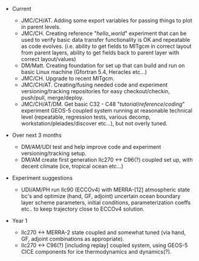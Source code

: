 * Current
  - JMC/CH/AT. Adding some export variables for passing things to plot in parent levels.
  - JMC/CH. Creating reference "*hello_world*" experiment that can be used to verify basic data transfer functionality
     is OK and repeatable as code evolves. (i.e. ability to get fields to MITgcm in correct layout from parent layers, 
     ability to get fields back to parent layer with correct layout/values)
  - DM/Matt. Creating foundation for set up that can build and run on basic Linux machine (Gfortran 5.4, Heracles etc...)
  - JMC/CH. Upgrade to recent MITgcm.
  - JMC/CH/AT. Creating/fusing needed code and experiment versioning/tracking repositories for easy checkout/checkin, push/pull, merge/deploy.
  - JMC/CH/AT/DM. Get basic C32 - C48 "*tutorial*/*reference*/*coding*" experiment GEOS-5 coupled system running at reasonable 
     technical level (repeatable, regression tests, various decomp, workstation/pleiades/discover etc...), but not overly tuned.


* Over next 3 months
   - DM/AM/UDI test and help improve code and experiment versioning/tracking setup.
   - DM/AM create first generation llc270 <-> C96(?) coupled set up, with decent climate (ice, tropical ocean etc...)


* Experiment suggestions
  - UDI/AM/PH run llc90 (ECCOv4) with MERRA-[12] atmospheric state bc's and optimize (hand, GF, adjoint)
     uncertain ocean boundary layer scheme parameters, initial conditions, parameterization coeffs
     etc.. to keep trajectory close to ECCOv4 solution. 


* Year 1
  - llc270 <-> MERRA-2 state coupled and somewhat tuned (via hand, GF, adjoint combinations as appropriate).
  - llc270 <-> C96(?) [including replay] coupled system, using GEOS-5 CICE components for ice thermodynamics and
      dynamics(?). 
